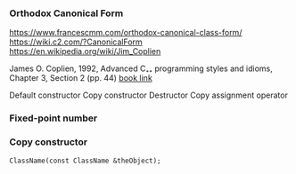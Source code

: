 ### Orthodox Canonical Form
https://www.francescmm.com/orthodox-canonical-class-form/
https://wiki.c2.com/?CanonicalForm
https://en.wikipedia.org/wiki/Jim_Coplien

James O. Coplien, 1992, Advanced C₊₊ programming styles and idioms, Chapter 3, Section 2 (pp. 44)
[book link](https://archive.org/details/advancedcbsprogr00copl/page/44/mode/2up)

Default constructor
Copy constructor
Destructor
Copy assignment operator

### Fixed-point number

### Copy constructor
```
ClassName(const ClassName &theObject);
```
